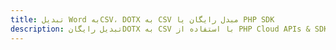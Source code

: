 ---title: تبدیل Word بهCSV، DOTX به CSV مبدل رایگان یا PHP SDKdescription: تبدیل رایگانDOTX به CSV با استفاده از PHP Cloud APIs & SDK. همچنین اسناد Microsoft Word و OpenOffice را در Cloud ایجاد، ویرایش و رندر کنید.---